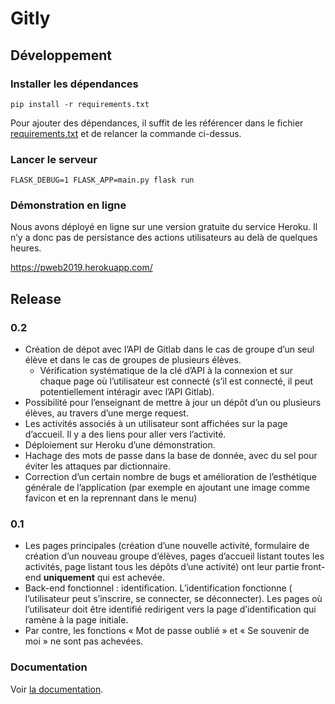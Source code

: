 # Gitly

## Développement

### Installer les dépendances

```
pip install -r requirements.txt
```

Pour ajouter des dépendances, il suffit de les référencer dans le fichier
[requirements.txt](./requirements.txt) et de relancer la commande ci-dessus.

### Lancer le serveur

```
FLASK_DEBUG=1 FLASK_APP=main.py flask run
```

### Démonstration en ligne

Nous avons déployé en ligne sur une version gratuite du service Heroku. Il n’y
a donc pas de persistance des actions utilisateurs au delà de quelques heures.

https://pweb2019.herokuapp.com/

## Release

### 0.2

- Création de dépot avec l’API de Gitlab dans le cas de groupe d’un seul élève
  et dans le cas de groupes de plusieurs élèves.
  - Vérification systématique de la clé d’API à la connexion et sur chaque page
    où l’utilisateur est connecté (s’il est connecté, il peut potentiellement
    intéragir avec l’API Gitlab).
- Possibilité pour l’enseignant de mettre à jour un dépôt d’un ou plusieurs élèves,
  au travers d’une merge request.
- Les activités associés à un utilisateur sont affichées sur la page d’accueil.
  Il y a des liens pour aller vers l’activité.
- Déploiement sur Heroku d’une démonstration.
- Hachage des mots de passe dans la base de donnée, avec du sel pour éviter les
  attaques par dictionnaire.
- Correction d’un certain nombre de bugs et amélioration de l’esthétique
  générale de l’application (par exemple en ajoutant une image comme favicon et
  en la reprennant dans le menu)

### 0.1

- Les pages principales (création d’une nouvelle activité, formulaire de création d’un nouveau groupe d’élèves, pages d’accueil listant toutes les activités, page listant tous les dépôts d’une activité) ont leur partie front-end **uniquement** qui est achevée.
- Back-end fonctionnel : identification. L’identification fonctionne ( l’utilisateur peut s’inscrire, se connecter, se déconnecter). Les pages où l’utilisateur doit être identifié redirigent vers la page d’identification qui ramène à la page initiale.
- Par contre, les fonctions « Mot de passe oublié » et « Se souvenir de moi » ne sont pas achevées. 

### Documentation

Voir [la documentation](doc.md).
